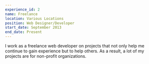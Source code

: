 ```yaml
---
experience_id: 2
name: Freelance
location: Various Locations
position: Web Designer/Developer
start_date: September 2013
end_date: Present
---
```


I work as a freelance web developer on projects that not only help me continue to gain experience but to help others. As a result, a lot of my projects are for non-profit organizations.